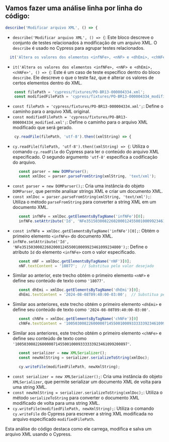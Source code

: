 ## Vamos fazer uma análise linha por linha do código:

```javascript
describe('Modificar arquivo XML', () => {
```
- `describe('Modificar arquivo XML', () => {`: Este bloco descreve o conjunto de testes relacionados à modificação de um arquivo XML. O `describe` é usado no Cypress para agrupar testes relacionados.

```javascript
  it('Altera os valores dos elementos <infNFe>, <nNF> e <dhEmi>, <chNFe>', () => {
```
- `it('Altera os valores dos elementos <infNFe>, <nNF> e <dhEmi>, <chNFe>', () => {`: Este é um caso de teste específico dentro do bloco `describe`. Ele descreve o que o teste faz, que é alterar os valores de certos elementos dentro do XML.

```javascript
    const filePath = 'cypress/fixtures/PO-BR13-000004334.xml';
    const modifiedFilePath = 'cypress/fixtures/PO-BR13-000004334_modified.xml';
```
- `const filePath = 'cypress/fixtures/PO-BR13-000004334.xml';`: Define o caminho para o arquivo XML original.
- `const modifiedFilePath = 'cypress/fixtures/PO-BR13-000004334_modified.xml';`: Define o caminho para o arquivo XML modificado que será gerado.

```javascript
    cy.readFile(filePath, 'utf-8').then((xmlString) => {
```
- `cy.readFile(filePath, 'utf-8').then((xmlString) => {`: Utiliza o comando `cy.readFile` do Cypress para ler o conteúdo do arquivo XML especificado. O segundo argumento `'utf-8'` especifica a codificação do arquivo.

```javascript
      const parser = new DOMParser();
      const xmlDoc = parser.parseFromString(xmlString, 'text/xml');
```
- `const parser = new DOMParser();`: Cria uma instância do objeto `DOMParser`, que permite analisar strings XML e criar um documento XML.
- `const xmlDoc = parser.parseFromString(xmlString, 'text/xml');`: Utiliza o método `parseFromString` para converter a string XML em um documento XML.

```javascript
      const infNFe = xmlDoc.getElementsByTagName('infNFe')[0];
      infNFe.setAttribute('Id', 'NFe35150300822602000124550010009923461099234800');  // Substitua pelo valor desejado
```
- `const infNFe = xmlDoc.getElementsByTagName('infNFe')[0];`: Obtém o primeiro elemento `<infNFe>` do documento XML.
- `infNFe.setAttribute('Id', 'NFe35150300822602000124550010009923461099234800');`: Define o atributo `Id` do elemento `<infNFe>` com o valor especificado.

```javascript
      const nNF = xmlDoc.getElementsByTagName('nNF')[0];
      nNF.textContent = '18077';  // Substitua pelo valor desejado
```
- Similar ao anterior, este trecho obtém o primeiro elemento `<nNF>` e define seu conteúdo de texto como `'18077'`.

```javascript
      const dhEmi = xmlDoc.getElementsByTagName('dhEmi')[0];
      dhEmi.textContent = '2024-08-08T09:40:00-03:00';  // Substitua pelo valor desejado
```
- Similar aos anteriores, este trecho obtém o primeiro elemento `<dhEmi>` e define seu conteúdo de texto como `'2024-08-08T09:40:00-03:00'`.

```javascript
      const chNFe = xmlDoc.getElementsByTagName('chNFe')[0]
      chNFe.textContent = '10050300822600000714550010009333333923461099200897' // Substitua pelo valor desejado
```
- Similar aos anteriores, este trecho obtém o primeiro elemento `<chNFe>` e define seu conteúdo de texto como `'10050300822600000714550010009333333923461099200897'`.

```javascript
      const serializer = new XMLSerializer();
      const newXmlString = serializer.serializeToString(xmlDoc);

      cy.writeFile(modifiedFilePath, newXmlString);
```
- `const serializer = new XMLSerializer();`: Cria uma instância do objeto `XMLSerializer`, que permite serializar um documento XML de volta para uma string XML.
- `const newXmlString = serializer.serializeToString(xmlDoc);`: Utiliza o método `serializeToString` para converter o documento XML modificado de volta para uma string XML.
- `cy.writeFile(modifiedFilePath, newXmlString);`: Utiliza o comando `cy.writeFile` do Cypress para escrever a string XML modificada no arquivo especificado `modifiedFilePath`.

Esta análise do código destaca como ele carrega, modifica e salva um arquivo XML usando o Cypress.